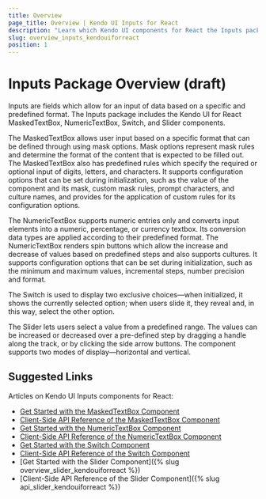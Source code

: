 ```yaml
---
title: Overview
page_title: Overview | Kendo UI Inputs for React
description: "Learn which Kendo UI components for React the Inputs package delivers."
slug: overview_inputs_kendouiforreact
position: 1
---
```


# Inputs Package Overview (draft)

Inputs are fields which allow for an input of data based on a specific and predefined format. The Inputs package includes the Kendo UI for React MaskedTextBox, NumericTextBox, Switch, and Slider components.

The MaskedTextBox allows user input based on a specific format that can be defined through using mask options. Mask options represent mask rules and determine the format of the content that is expected to be filled out. The MaskedTextBox also has predefined rules which specify the required or optional input of digits, letters, and characters. It supports configuration options that can be set during initialization, such as the value of the component and its mask, custom mask rules, prompt characters, and culture names, and provides for the application of custom rules for its configuration options.

The NumericTextBox supports numeric entries only and converts input elements into a numeric, percentage, or currency textbox. Its conversion data types are applied according to their predefined format. The NumericTextBox renders spin buttons which allow the increase and decrease of values based on predefined steps and also supports cultures. It supports configuration options that can be set during initialization, such as the minimum and maximum values, incremental steps, number precision and format.  

The Switch is used to display two exclusive choices&mdash;when initialized, it shows the currently selected option; when users slide it, they reveal and, in this way, select the other option.

The Slider lets users select a value from a predefined range. The values can be increased or decreased over a pre-defined step by dragging a handle along the track, or by clicking the side arrow buttons. The component supports two modes of display&mdash;horizontal and vertical.

## Suggested Links

Articles on Kendo UI Inputs components for React:

* [Get Started with the MaskedTextBox Component](...)
* [Client-Side API Reference of the MaskedTextBox Component](...)
* [Get Started with the NumericTextBox Component](...)
* [Client-Side API Reference of the NumericTextBox Component](...)
* [Get Started with the Switch Component](...)
* [Client-Side API Reference of the Switch Component](...)
* [Get Started with the Slider Component]({% slug overview_slider_kendouiforreact %})
* [Client-Side API Reference of the Slider Component]({% slug api_slider_kendouiforreact %})
